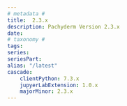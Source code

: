 ```yaml
---
# metadata # 
title:  2.3.x
description: Pachyderm Version 2.3.x 
date: 
# taxonomy #
tags:
series:
seriesPart:
alias: "/latest"
cascade:
    clientPython: 7.3.x
    jupyerLabExtension: 1.0.x 
    majorMinor: 2.3.x
---
```



